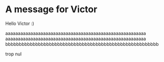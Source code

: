 # A message for Victor

Hello Victor :)

aaaaaaaaaaaaaaaaaaaaaaaaaaaaaaaaaaaaaaaaaaaaaaaaaaaaaaaa
aaaaaaaaaaaaaaaaaaaaaaaaaaaaaaaaaaaaaaaaaaaaaaaaaaaaaaaa
bbbbbbbbbbbbbbbbbbbbbbbbbbbbbbbbbbbbbbbbbbbbbbbbbbbbbbbb


trop nul

